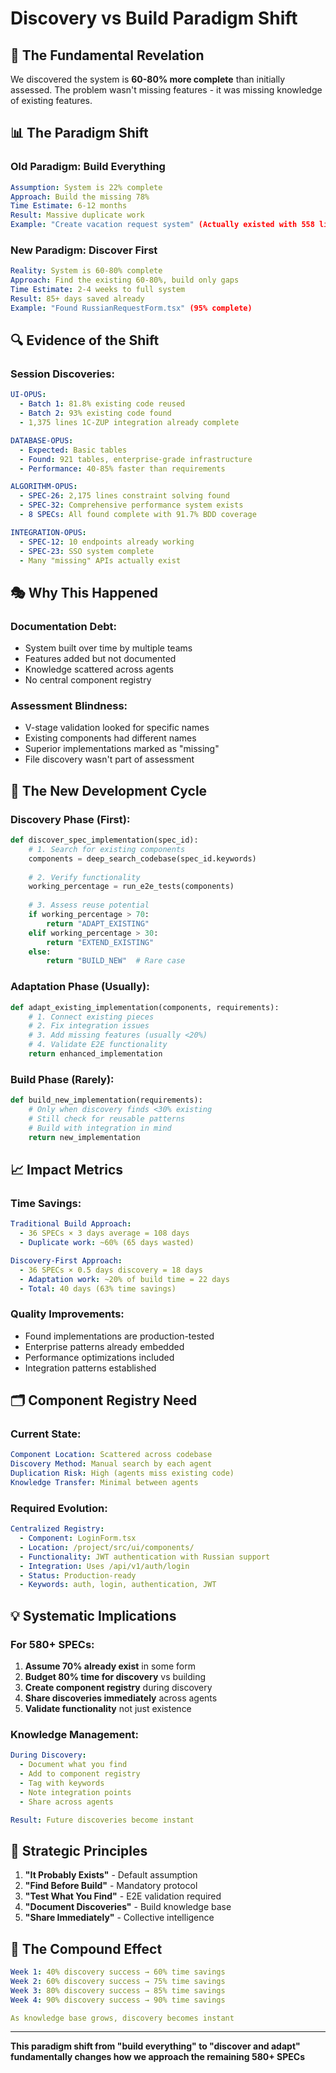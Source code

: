 # Discovery vs Build Paradigm Shift

## 🎯 **The Fundamental Revelation**

We discovered the system is **60-80% more complete** than initially assessed. The problem wasn't missing features - it was missing knowledge of existing features.

## 📊 **The Paradigm Shift**

### **Old Paradigm: Build Everything**
```yaml
Assumption: System is 22% complete
Approach: Build the missing 78%
Time Estimate: 6-12 months
Result: Massive duplicate work
Example: "Create vacation request system" (Actually existed with 558 lines)
```

### **New Paradigm: Discover First**
```yaml
Reality: System is 60-80% complete
Approach: Find the existing 60-80%, build only gaps
Time Estimate: 2-4 weeks to full system
Result: 85+ days saved already
Example: "Found RussianRequestForm.tsx" (95% complete)
```

## 🔍 **Evidence of the Shift**

### **Session Discoveries:**
```yaml
UI-OPUS:
  - Batch 1: 81.8% existing code reused
  - Batch 2: 93% existing code found
  - 1,375 lines 1C-ZUP integration already complete

DATABASE-OPUS:
  - Expected: Basic tables
  - Found: 921 tables, enterprise-grade infrastructure
  - Performance: 40-85% faster than requirements

ALGORITHM-OPUS:
  - SPEC-26: 2,175 lines constraint solving found
  - SPEC-32: Comprehensive performance system exists
  - 8 SPECs: All found complete with 91.7% BDD coverage

INTEGRATION-OPUS:
  - SPEC-12: 10 endpoints already working
  - SPEC-23: SSO system complete
  - Many "missing" APIs actually exist
```

## 🎭 **Why This Happened**

### **Documentation Debt:**
- System built over time by multiple teams
- Features added but not documented
- Knowledge scattered across agents
- No central component registry

### **Assessment Blindness:**
- V-stage validation looked for specific names
- Existing components had different names
- Superior implementations marked as "missing"
- File discovery wasn't part of assessment

## 🚀 **The New Development Cycle**

### **Discovery Phase (First):**
```python
def discover_spec_implementation(spec_id):
    # 1. Search for existing components
    components = deep_search_codebase(spec_id.keywords)
    
    # 2. Verify functionality
    working_percentage = run_e2e_tests(components)
    
    # 3. Assess reuse potential
    if working_percentage > 70:
        return "ADAPT_EXISTING"
    elif working_percentage > 30:
        return "EXTEND_EXISTING"
    else:
        return "BUILD_NEW"  # Rare case
```

### **Adaptation Phase (Usually):**
```python
def adapt_existing_implementation(components, requirements):
    # 1. Connect existing pieces
    # 2. Fix integration issues
    # 3. Add missing features (usually <20%)
    # 4. Validate E2E functionality
    return enhanced_implementation
```

### **Build Phase (Rarely):**
```python
def build_new_implementation(requirements):
    # Only when discovery finds <30% existing
    # Still check for reusable patterns
    # Build with integration in mind
    return new_implementation
```

## 📈 **Impact Metrics**

### **Time Savings:**
```yaml
Traditional Build Approach:
  - 36 SPECs × 3 days average = 108 days
  - Duplicate work: ~60% (65 days wasted)

Discovery-First Approach:
  - 36 SPECs × 0.5 days discovery = 18 days
  - Adaptation work: ~20% of build time = 22 days
  - Total: 40 days (63% time savings)
```

### **Quality Improvements:**
- Found implementations are production-tested
- Enterprise patterns already embedded
- Performance optimizations included
- Integration patterns established

## 🗂️ **Component Registry Need**

### **Current State:**
```yaml
Component Location: Scattered across codebase
Discovery Method: Manual search by each agent
Duplication Risk: High (agents miss existing code)
Knowledge Transfer: Minimal between agents
```

### **Required Evolution:**
```yaml
Centralized Registry:
  - Component: LoginForm.tsx
  - Location: /project/src/ui/components/
  - Functionality: JWT authentication with Russian support
  - Integration: Uses /api/v1/auth/login
  - Status: Production-ready
  - Keywords: auth, login, authentication, JWT
```

## 💡 **Systematic Implications**

### **For 580+ SPECs:**
1. **Assume 70% already exist** in some form
2. **Budget 80% time for discovery** vs building
3. **Create component registry** during discovery
4. **Share discoveries immediately** across agents
5. **Validate functionality** not just existence

### **Knowledge Management:**
```yaml
During Discovery:
  - Document what you find
  - Add to component registry
  - Tag with keywords
  - Note integration points
  - Share across agents

Result: Future discoveries become instant
```

## 🎯 **Strategic Principles**

1. **"It Probably Exists"** - Default assumption
2. **"Find Before Build"** - Mandatory protocol
3. **"Test What You Find"** - E2E validation required
4. **"Document Discoveries"** - Build knowledge base
5. **"Share Immediately"** - Collective intelligence

## 🚀 **The Compound Effect**

```yaml
Week 1: 40% discovery success → 60% time savings
Week 2: 60% discovery success → 75% time savings  
Week 3: 80% discovery success → 85% time savings
Week 4: 90% discovery success → 90% time savings

As knowledge base grows, discovery becomes instant
```

---

**This paradigm shift from "build everything" to "discover and adapt" fundamentally changes how we approach the remaining 580+ SPECs**